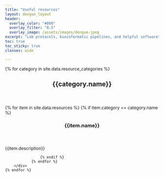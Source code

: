```yaml
---
title: "Useful resources"
layout: dengue_layout
header:
  overlay_color: "#000"
  overlay_filter: "0.5"
  overlay_image: /assets/images/dengue.jpeg
excerpt: "Lab protocols, bioinformatic pipelines, and helpful software"
toc: true
toc_sticky: true
classes: wide

---
```


<div>
    {% for category in site.data.resource_categories %}
        <header><h2> {{category.name}} </h2></header>
        <div>
                {% for item in site.data.resources %}
                    {% if item.category == category.name %}
                    <header><h3> {{item.name}} </h3></header>
                    <p>{{item.description}} </p>
                        <!-- <figure class="effect-duke">
                            <img src="/assets/images/{{item.picture}}"/>
                            <figcaption>
                                <p>
                                    {{item.name}}<br>
                                    <span class="duke-description">{{item.description}}</span>
                                </p>
                                <a class="btn" href="{{item.link}}" style="color: white !important">Go to website</a>
                            </figcaption>			
                        </figure> -->

                    {% endif %}	
                {% endfor %}
        </div>
    {% endfor %}
</div> 